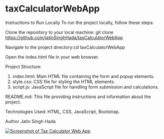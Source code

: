 # taxCalculatorWebApp

Instructions to Run Locally
To run the project locally, follow these steps:

Clone the repository to your local machine: git clone https://github.com/jatinSinghHada/taxCalculatorWebApp

Navigate to the project directory:cd taxCalculatorWebApp

Open the index.html file in your web browser.

Project Structure: 
1. index.html: Main HTML file containing the form and popup elements.
2. style.css: CSS file for styling the HTML elements.
3. script.js: JavaScript file for handling form submission and calculations.

README.md: This file providing instructions and information about the project.


Technologies Used: HTML, CSS, JavaScript, Bootstrap.

Author
Jatin Singh Hada

[![Screenshot of Tax Calculator Web App](https://github.com/jatinSinghHada/taxCalculatorWebApp/raw/assets/114403539/e2ae944b-5bbc-4745-aec5-8a2fb2709018)](https://github.com/jatinSinghHada/taxCalculatorWebApp/issues/1#issue-2244422327)
